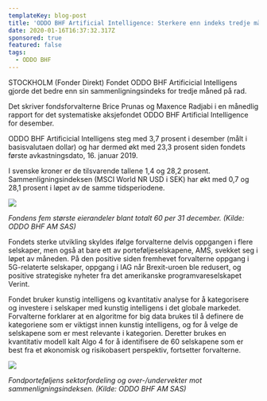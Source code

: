 ```yaml
---
templateKey: blog-post
title: 'ODDO BHF Artificial Intelligence: Sterkere enn indeks tredje måneden på rad'
date: 2020-01-16T16:37:32.317Z
sponsored: true
featured: false
tags:
  - ODDO BHF
---
```

STOCKHOLM (Fonder Direkt) Fondet ODDO BHF Artificicial Intelligens gjorde det bedre enn sin sammenligningsindeks for tredje måned på rad.

Det skriver fondsforvalterne Brice Prunas og Maxence Radjabi i en månedlig rapport for det systematiske aksjefondet ODDO BHF Artificial Intelligence for desember.

ODDO BHF Artificicial Intelligens steg med 3,7 prosent i desember (målt i basisvalutaen dollar) og har dermed økt med 23,3 prosent siden fondets første avkastningsdato, 16. januar 2019.

I svenske kroner er de tilsvarende tallene 1,4 og 28,2 prosent. Sammenligningsindeksen (MSCI World NR USD i SEK) har økt med 0,7 og 28,1 prosent i løpet av de samme tidsperiodene.

![](/img/ai1.png)

_Fondens fem største eierandeler blant totalt 60 per 31 december. (Kilde: ODDO BHF AM SAS)_



Fondets sterke utvikling skyldes ifølge forvalterne delvis oppgangen i flere selskaper, men også at bare ett av porteføljeselskapene, AMS, svekket seg i løpet av måneden. På den positive siden fremhevet forvalterne oppgang i 5G-relaterte selskaper, oppgang i IAG når Brexit-uroen ble redusert, og positive strategiske nyheter fra det amerikanske programvareselskapet Verint.



Fondet bruker kunstig intelligens og kvantitativ analyse for å kategorisere og investere i selskaper med kunstig intelligens i det globale markedet. Forvalterne forklarer at en algoritme for big data brukes til å definere de kategoriene som er viktigst innen kunstig intelligens, og for å velge de selskapene som er mest relevante i kategorien. Deretter brukes en kvantitativ modell kalt Algo 4 for å identifisere de 60 selskapene som er best fra et økonomisk og risikobasert perspektiv, fortsetter forvalterne.

![](/img/ai2.png)

_Fondporteføljens sektorfordeling og over-/undervekter mot sammenligningsindeksen. (Kilde: ODDO BHF AM SAS)_
